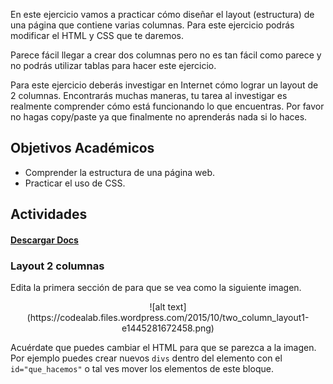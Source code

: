En este ejercicio vamos a practicar cómo diseñar el layout (estructura) de una página que contiene varias columnas. Para este ejercicio podrás modificar el HTML y CSS que te daremos.

Parece fácil llegar a crear dos columnas pero no es tan fácil como parece y no podrás utilizar tablas para hacer este ejercicio.

Para este ejercicio deberás investigar en Internet cómo lograr un layout de 2 columnas. Encontrarás muchas maneras, tu tarea al investigar es realmente comprender cómo está funcionando lo que encuentras. Por favor no hagas copy/paste ya que finalmente no aprenderás nada si lo haces.

## Objetivos Académicos

- Comprender la estructura de una página web.
- Practicar el uso de CSS.

## Actividades
#### [Descargar Docs](https://drive.google.com/open?id=0ByUoGI7lHNH8NERCUVA4MVhobG8)

### Layout 2 columnas

Edita la primera sección de para que se vea como la siguiente imagen.

<center>
    ![alt text](https://codealab.files.wordpress.com/2015/10/two_column_layout1-e1445281672458.png)
</center>


Acuérdate que puedes cambiar el HTML para que se parezca a la imagen. Por ejemplo puedes crear nuevos `divs` dentro del elemento con el `id="que_hacemos"` o tal ves mover los elementos de este bloque.
